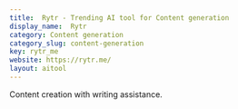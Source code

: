 ```yaml
---
title:  Rytr - Trending AI tool for Content generation
display_name:  Rytr
category: Content generation
category_slug: content-generation
key: rytr_me
website: https://rytr.me/
layout: aitool
---
```


Content creation with writing assistance.

